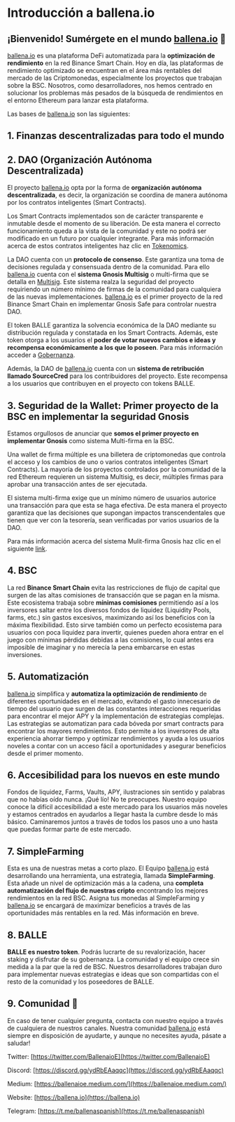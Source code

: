 # Introducción a ballena.io

## ¡Bienvenido! Sumérgete en el mundo [ballena.io](https://ballena.io/) 🐋

[ballena.io](https://ballena.io/) es una plataforma DeFi automatizada para la **optimización de rendimiento** en la red Binance Smart Chain. Hoy en día, las plataformas de rendimiento optimizado se encuentran en el área más rentables del mercado de las Criptomonedas, especialmente los proyectos que trabajan sobre la BSC. Nosotros, como desarrolladores, nos hemos centrado en solucionar los problemas más pesados de la búsqueda de rendimientos en el entorno Ethereum para lanzar esta plataforma.

Las bases de [ballena.io](https://ballena.io/) son las siguientes:

## 1. Finanzas descentralizadas para todo el mundo

## 2. DAO \(Organización Autónoma Descentralizada\)

El proyecto [ballena.io](https://ballena.io/) opta por la forma de **organización autónoma descentralizada**, es decir, la organización se coordina de manera autónoma por los contratos inteligentes \(Smart Contracts\).

Los Smart Contracts implementados son de carácter transparente e inmutable desde el momento de su liberación. De esta manera el correcto funcionamiento queda a la vista de la comunidad y este no podrá ser modificado en un futuro por cualquier integrante. Para más información acerca de estos contratos inteligentes haz clic en [Tokenomics](tecnico/tokenomics.md).

La DAO cuenta con un **protocolo de consenso**. Este garantiza una toma de decisiones regulada y consensuada dentro de la comunidad. Para ello [ballena.io](https://ballena.io/) cuenta con el **sistema Gnosis Multisig** o multi-firma que se detalla en [Multisig](tecnico/gobernanza.md#seguridad-de-la-wallet). Este sistema realza la seguridad del proyecto requiriendo un número mínimo de firmas de la comunidad para cualquiera de las nuevas implementaciones. [ballena.io](https://ballena.io/) es el primer proyecto de la red Binance Smart Chain en implementar Gnosis Safe para controlar nuestra DAO.

El token BALLE garantiza la solvencia económica de la DAO mediante su distribución regulada y constatada en los Smart Contracts. Además, este token otorga a los usuarios el **poder de votar nuevos cambios e ideas y recompensa económicamente a los que lo poseen**. Para más información acceder a [Gobernanza](tecnico/gobernanza.md).

Además, la DAO de [ballena.io](https://ballena.io/) cuenta con un **sistema de retribución llamado SourceCred** para los contribuidores del proyecto. Este recompensa a los usuarios que contribuyen en el proyecto con tokens BALLE.

## 3. Seguridad de la Wallet: Primer proyecto de la BSC  en implementar la seguridad Gnosis

Estamos orgullosos de anunciar que **somos el primer proyecto en implementar Gnosis** como sistema Multi-firma en la BSC.

Una wallet de firma múltiple es una billetera de criptomonedas que controla el acceso y los cambios de uno o varios contratos inteligentes \(Smart Contracts\). La mayoría de los proyectos controlados por la comunidad de la red Ethereum requieren un sistema Multisig, es decir, múltiples firmas para aprobar una transacción antes de ser ejecutada.

El sistema multi-firma exige que un mínimo número de usuarios autorice una transacción para que esta se haga efectiva. De esta manera el proyecto garantiza que las decisiones que supongan impactos transcendentales que tienen que ver con la tesorería, sean verificadas por varios usuarios de la DAO.

Para más información acerca del sistema Mulit-firma Gnosis haz clic en el siguiente [link](tecnico/gobernanza.md#seguridad-de-la-wallet).

## 4. BSC

La red **Binance Smart Chain** evita las restricciones de flujo de capital que surgen de las altas comisiones de transacción que se pagan en la misma. Este ecosistema trabaja sobre **mínimas comisiones** permitiendo así a los inversores saltar entre los diversos fondos de liquidez \(Liquidity Pools, farms, etc.\) sin gastos excesivos, maximizando así los beneficios con la máxima flexibilidad. Esto sirve también como un perfecto ecosistema para usuarios con poca liquidez para invertir, quienes pueden ahora entrar en el juego con mínimas pérdidas debidas a las comisiones, lo cual antes era imposible de imaginar y no merecía la pena embarcarse en estas inversiones.

## 5. Automatización

[ballena.io](https://ballena.io/) simplifica y **automatiza la optimización de rendimiento** de diferentes oportunidades en el mercado, evitando el gasto innecesario de tiempo del usuario que surgen de las constantes interacciones requeridas para encontrar el mejor APY y la implementación de estrategias complejas. Las estrategias se automatizan para cada bóveda por smart contracts para encontrar los mayores rendimientos. Esto permite a los inversores de alta experiencia ahorrar tiempo y optimizar rendimientos y ayuda a los usuarios noveles a contar con un acceso fácil a oportunidades y asegurar beneficios desde el primer momento.

## 6. Accesibilidad para los nuevos en este mundo

Fondos de liquidez, Farms, Vaults, APY, ilustraciones sin sentido y palabras que no habías oído nunca. ¡Qué lío! No te preocupes. Nuestro equipo conoce la difícil accesibilidad a este mercado para los usuarios más noveles y estamos centrados en ayudarlos a llegar hasta la cumbre desde lo más básico. Caminaremos juntos a través de todos los pasos uno a uno hasta que puedas formar parte de este mercado.

## 7. SimpleFarming

Esta es una de nuestras metas a corto plazo. El Equipo [ballena.io](https://ballena.io/) está desarrollando una herramienta, una estrategia, llamada **SimpleFarming**. Esta añade un nivel de optimización más a la cadena, una **completa automatización del flujo de nuestras cripto** encontrando los mejores rendimientos en la red BSC. Asigna tus monedas al SimpleFarming y [ballena.io](https://ballena.io/) se encargará de maximizar beneficios a través de las oportunidades más rentables en la red. Más información en breve.

## 8. BALLE

**BALLE es nuestro token**. Podrás lucrarte de su revalorización, hacer staking y disfrutar de su gobernanza. La comunidad y el equipo crece sin medida a la par que la red de BSC. Nuestros desarrolladores trabajan duro para implementar nuevas estrategias e ideas que son compartidas con el resto de la comunidad y los poseedores de BALLE.

## 9. Comunidad 🐋

En caso de tener cualquier pregunta, contacta con nuestro equipo a través de cualquiera de nuestros canales. Nuestra comunidad [ballena.io](https://ballena.io/) está siempre en disposición de ayudarte, y aunque no necesites ayuda, pásate a saludar!

Twitter: [https://twitter.com/BallenaioE](https://twitter.com/BallenaioE)

Discord: [https://discord.gg/ydRbEAaqqc](https://discord.gg/ydRbEAaqqc)

Medium: [https://ballenaioe.medium.com/](https://ballenaioe.medium.com/)

Website: [https://ballena.io](https://ballena.io)

Telegram: [https://t.me/ballenaspanish](https://t.me/ballenaspanish)





